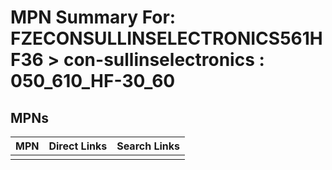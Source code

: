 



# MPN Summary For: FZECONSULLINSELECTRONICS561HF36 > con-sullinselectronics : 050_610_HF-30_60

## MPNs
  

|MPN|Direct Links|Search Links|
| :--- | :--- | :--- |
||||
